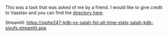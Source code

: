 This was a task that was asked of me by a friend. I would like to give credit to Vaastav and you can find the [directory here](https://github.com/vaastav/Fantasy-Premier-League/tree/46277afda009b340e738336dabc4b0822dd80c57/data/2024-25).

Streamlit: https://siphe247-kdb-vs-salah-fpl-all-time-stats-salah-kdb-sixufs.streamlit.app
